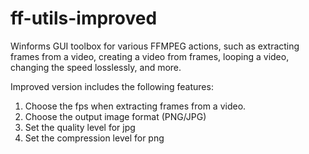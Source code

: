 # ff-utils-improved
Winforms GUI toolbox for various FFMPEG actions, such as extracting frames from a video, creating a video from frames, looping a video, changing the speed losslessly, and more.

Improved version includes the following features:

1. Choose the fps when extracting frames from a video.
2. Choose the output image format (PNG/JPG)
3. Set the quality level for jpg
4. Set the compression level for png
